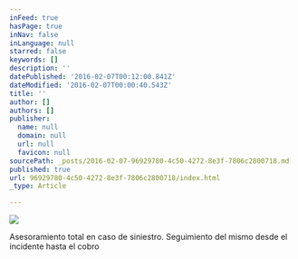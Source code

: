 ```yaml
---
inFeed: true
hasPage: true
inNav: false
inLanguage: null
starred: false
keywords: []
description: ''
datePublished: '2016-02-07T00:12:00.841Z'
dateModified: '2016-02-07T00:00:40.543Z'
title: ''
author: []
authors: []
publisher:
  name: null
  domain: null
  url: null
  favicon: null
sourcePath: _posts/2016-02-07-96929780-4c50-4272-8e3f-7806c2800718.md
published: true
url: 96929780-4c50-4272-8e3f-7806c2800718/index.html
_type: Article

---
```

![](https://the-grid-user-content.s3-us-west-2.amazonaws.com/1f9a8d58-bb04-4b78-97bd-f30932a01a81.jpg)

Asesoramiento total en caso de siniestro. Seguimiento del mismo desde el incidente hasta el cobro